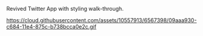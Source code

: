Revived Twitter App with styling walk-through.

https://cloud.githubusercontent.com/assets/10557913/6567398/09aaa930-c684-11e4-875c-b738bcca0e2c.gif
